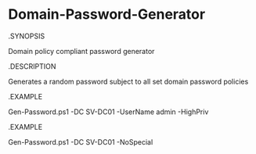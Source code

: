 # Domain-Password-Generator
.SYNOPSIS

Domain policy compliant password generator 

.DESCRIPTION

Generates a random password subject to all set domain password policies

.EXAMPLE

Gen-Password.ps1 -DC SV-DC01 -UserName admin -HighPriv

.EXAMPLE

Gen-Password.ps1 -DC SV-DC01 -NoSpecial
